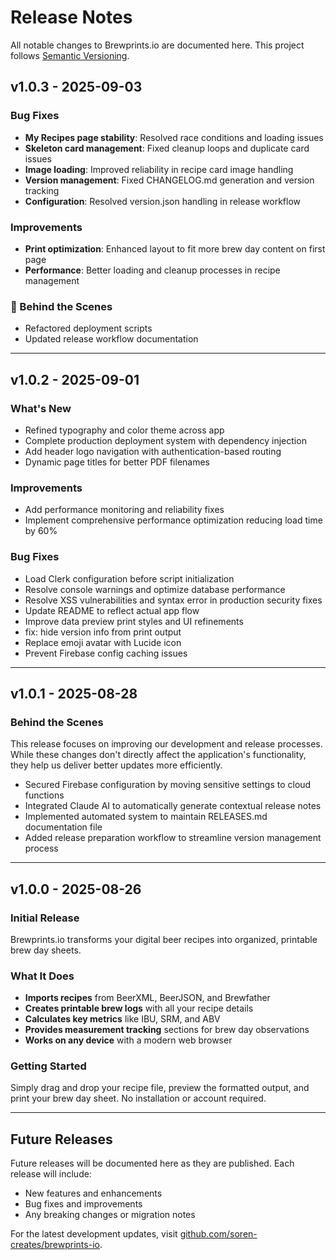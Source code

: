 # Release Notes

All notable changes to Brewprints.io are documented here. This project follows [Semantic Versioning](https://semver.org/).

## v1.0.3 - 2025-09-03

### Bug Fixes
- **My Recipes page stability**: Resolved race conditions and loading issues
- **Skeleton card management**: Fixed cleanup loops and duplicate card issues
- **Image loading**: Improved reliability in recipe card image handling
- **Version management**: Fixed CHANGELOG.md generation and version tracking
- **Configuration**: Resolved version.json handling in release workflow

### Improvements
- **Print optimization**: Enhanced layout to fit more brew day content on first page
- **Performance**: Better loading and cleanup processes in recipe management

### 🔧 Behind the Scenes
- Refactored deployment scripts
- Updated release workflow documentation

---

## v1.0.2 - 2025-09-01

### What's New
- Refined typography and color theme across app
- Complete production deployment system with dependency injection
- Add header logo navigation with authentication-based routing
- Dynamic page titles for better PDF filenames

### Improvements
- Add performance monitoring and reliability fixes
- Implement comprehensive performance optimization reducing load time by 60%

### Bug Fixes
- Load Clerk configuration before script initialization
- Resolve console warnings and optimize database performance
- Resolve XSS vulnerabilities and syntax error in production security fixes
- Update README to reflect actual app flow
- Improve data preview print styles and UI refinements
- fix: hide version info from print output
- Replace emoji avatar with Lucide icon
- Prevent Firebase config caching issues

---

## v1.0.1 - 2025-08-28

### Behind the Scenes

This release focuses on improving our development and release processes. While these changes don't directly affect the application's functionality, they help us deliver better updates more efficiently.

- Secured Firebase configuration by moving sensitive settings to cloud functions
- Integrated Claude AI to automatically generate contextual release notes
- Implemented automated system to maintain RELEASES.md documentation file
- Added release preparation workflow to streamline version management process

---

## v1.0.0 - 2025-08-26

### Initial Release

Brewprints.io transforms your digital beer recipes into organized, printable brew day sheets.

### What It Does

- **Imports recipes** from BeerXML, BeerJSON, and Brewfather
- **Creates printable brew logs** with all your recipe details
- **Calculates key metrics** like IBU, SRM, and ABV
- **Provides measurement tracking** sections for brew day observations
- **Works on any device** with a modern web browser

### Getting Started

Simply drag and drop your recipe file, preview the formatted output, and print your brew day sheet. No installation or account required.

---

## Future Releases

Future releases will be documented here as they are published. Each release will include:
- New features and enhancements
- Bug fixes and improvements
- Any breaking changes or migration notes

For the latest development updates, visit [github.com/soren-creates/brewprints-io](https://github.com/soren-creates/brewprints-io).